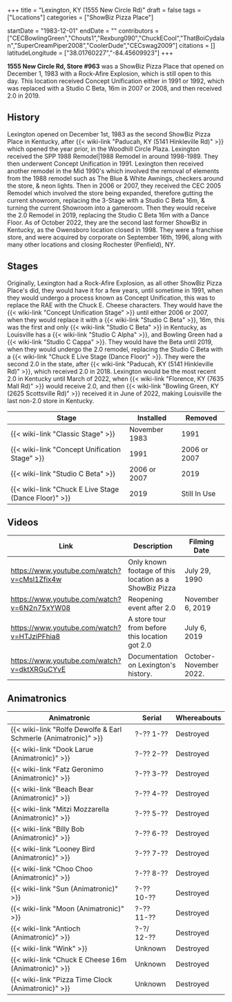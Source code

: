+++
title = "Lexington, KY (1555 New Circle Rd)"
draft = false
tags = ["Locations"]
categories = ["ShowBiz Pizza Place"]


startDate = "1983-12-01"
endDate = ""
contributors = ["CECBowlingGreen","Chouts1","Rexburg090","ChuckECool","ThatBoiCydalan","SuperCreamPiper2008","CoolerDude","CECswag2009"]
citations = []
latitudeLongitude = ["38.01760227","-84.45609923"]
+++

**1555 New Circle Rd, Store #963** was a ShowBiz Pizza Place that opened on December 1, 1983 with a Rock-Afire Explosion, which is still open to this day. This location received Concept Unification either in 1991 or 1992, which was replaced with a Studio C Beta, 16m in 2007 or 2008, and then received 2.0 in 2019.

## History

Lexington opened on December 1st, 1983 as the second ShowBiz Pizza Place in Kentucky, after {{< wiki-link "Paducah, KY (5141 Hinkleville Rd)" >}} which opened the year prior, in the Woodhill Circle Plaza. Lexington received the SPP 1988 Remodel|1988 Remodel in around 1998-1989. They then underwent Concept Unification in 1991. Lexington then received another remodel in the Mid 1990's which involved the removal of elements from the 1988 remodel such as The Blue &amp; White Awnings, checkers around the store, &amp; neon lights. Then in 2006 or 2007, they received the CEC 2005 Remodel which involved the store being expanded, therefore gutting the current showroom, replacing the 3-Stage with a Studio C Beta 16m, &amp; turning the current Showroom into a gameroom. Then they would receive the 2.0 Remodel in 2019, replacing the Studio C Beta 16m with a Dance Floor. As of October 2022, they are the second last former ShowBiz in Kentucky, as the Owensboro location closed in 1998. They were a franchise store, and were acquired by corporate on September 16th, 1996, along with many other locations and closing Rochester (Penfield), NY.

## Stages

Originally, Lexington had a Rock-Afire Explosion, as all other ShowBiz Pizza Place's did, they would have it for a few years, until sometime in 1991, when they would undergo a process known as Concept Unification, this was to replace the RAE with the Chuck E. Cheese characters. They would have the {{< wiki-link "Concept Unification Stage" >}} until either 2006 or 2007, when they would replace it with a {{< wiki-link "Studio C Beta" >}}, 16m, this was the first and only {{< wiki-link "Studio C Beta" >}} in Kentucky, as Louisville has a {{< wiki-link "Studio C Alpha" >}}, and Bowling Green had a {{< wiki-link "Studio C Cappa" >}}. They would have the Beta until 2019, when they would undergo the 2.0 remodel, replacing the Studio C Beta with a {{< wiki-link "Chuck E Live Stage (Dance Floor)" >}}. They were the second 2.0 in the state, after {{< wiki-link "Paducah, KY (5141 Hinkleville Rd)" >}}, which received 2.0 in 2018. Lexington would be the most recent 2.0 in Kentucky until March of 2022, when {{< wiki-link "Florence, KY (7635 Mall Rd)" >}} would receive 2.0, and then {{< wiki-link "Bowling Green, KY (2625 Scottsville Rd)" >}} received it in June of 2022, making Louisville the last non-2.0 store in Kentucky.

| Stage                                                      | Installed     | Removed      |
|------------------------------------------------------------|---------------|--------------|
| {{< wiki-link "Classic Stage" >}}                    | November 1983 | 1991         |
| {{< wiki-link "Concept Unification Stage" >}}        | 1991          | 2006 or 2007 |
| {{< wiki-link "Studio C Beta" >}}                    | 2006 or 2007  | 2019         |
| {{< wiki-link "Chuck E Live Stage (Dance Floor)" >}} | 2019          | Still In Use |

## Videos

| Link                                        | Description                                            | Filming Date           | Publish Date      |
|---------------------------------------------|--------------------------------------------------------|------------------------|-------------------|
| https://www.youtube.com/watch?v=cMsl1Zfix4w | Only known footage of this location as a ShowBiz Pizza | July 29, 1990          | March 14, 2020    |
| https://www.youtube.com/watch?v=6N2n75xYW08 | Reopening event after 2.0                              | November 6, 2019       | November 6, 2019  |
| https://www.youtube.com/watch?v=HTJziPFhia8 | A store tour from before this location got 2.0         | July 6, 2019           | July 6, 2019      |
| https://www.youtube.com/watch?v=dktXRGuCYvE | Documentation on Lexington's history.                  | October-November 2022. | November 14, 2022 |

## Animatronics

| Animatronic                                                               | Serial     | Whereabouts |
|---------------------------------------------------------------------------|------------|-------------|
| {{< wiki-link "Rolfe Dewolfe &amp; Earl Schmerle (Animatronic)" >}} | ?-?? 1-??  | Destroyed   |
| {{< wiki-link "Dook Larue (Animatronic)" >}}                        | ?-?? 2-??  | Destroyed   |
| {{< wiki-link "Fatz Geronimo (Animatronic)" >}}                     | ?-?? 3-??  | Destroyed   |
| {{< wiki-link "Beach Bear (Animatronic)" >}}                        | ?-?? 4-??  | Destroyed   |
| {{< wiki-link "Mitzi Mozzarella (Animatronic)" >}}                  | ?-?? 5-??  | Destroyed   |
| {{< wiki-link "Billy Bob (Animatronic)" >}}                         | ?-?? 6-??  | Destroyed   |
| {{< wiki-link "Looney Bird (Animatronic)" >}}                       | ?-?? 7-??  | Destroyed   |
| {{< wiki-link "Choo Choo (Animatronic)" >}}                         | ?-?? 8-??  | Destroyed   |
| {{< wiki-link "Sun (Animatronic)" >}}                               | ?-?? 10-?? | Destroyed   |
| {{< wiki-link "Moon (Animatronic)" >}}                              | ?-?? 11-?? | Destroyed   |
| {{< wiki-link "Antioch (Animatronic)" >}}                           | ?-?/ 12-?? | Destroyed   |
| {{< wiki-link "Wink" >}}                                            | Unknown    | Destroyed   |
| {{< wiki-link "Chuck E Cheese 16m (Animatronic)" >}}                | Unknown    | Destroyed   |
| {{< wiki-link "Pizza Time Clock (Animatronic)" >}}                  | Unknown    | Destroyed   |